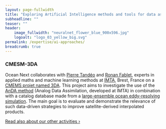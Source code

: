 ```yaml
---
layout: page-fullwidth
title: "Exploring Artificial Intelligence methods and tools for data assimilation in oceanography."
subheadline: ""
teaser: ""
header:
    image_fullwidth: "neuralnet_flower_blue_900x596.jpg"
    logoalt: "logo_03_yellow_big.svg"
permalink: /expertise/ai-approaches/
breadcrumb: true
---
```


### CMESM-3DA
Ocean Next collaborates  with [Pierre Tandéo](https://tandeo.wordpress.com/results/) and [Ronan Fablet](https://perso.telecom-bretagne.eu/ronanfablet/), experts in applied maths and  machine learning methods at [IMTA](https://www.imt-atlantique.fr/fr/recherche-et-innovation/laboratoires/lab-sticc), Brest, France on a [CMEMS projet named 3DA](https://www.mercator-ocean.fr/wp-content/uploads/2018/04/3DA_Kickoff_SE2_CMEMS.pdf). This project aims to investigate the use of the [AnDA method](https://dx.doi.org/10.1175/MWR-D-16-0441.1) (Analog Data Assimilation, developed at IMTA) in combination with a catalog database made from a [large-ensemble ocean eddy-resolving simulation](/expertise/ensembles/). The main goal is to evaluate and demonstrate the relevance of such data-driven strategies to improve satellite-derived interpolated products.

<a class="radius button small" href="{{ site.url }}{{ site.baseurl }}/expertise/">Read also about our other activities ›</a>

